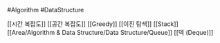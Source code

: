 ---
---
#Algorithm #DataStructure

[[시간 복잡도]]
[[공간 복잡도]]
[[Greedy]]
[[이진 탐색]]
[[Stack]]
[[Area/Algorithm & Data Structure/Data Structure/Queue]]
[[덱 (Deque)]]